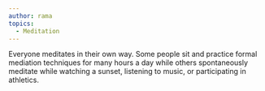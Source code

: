 ```yaml
---
author: rama
topics:
  - Meditation
---
```


Everyone meditates in their own way. Some people sit and practice formal mediation techniques for many hours a day while others spontaneously meditate while watching a sunset, listening to music, or participating in athletics.
